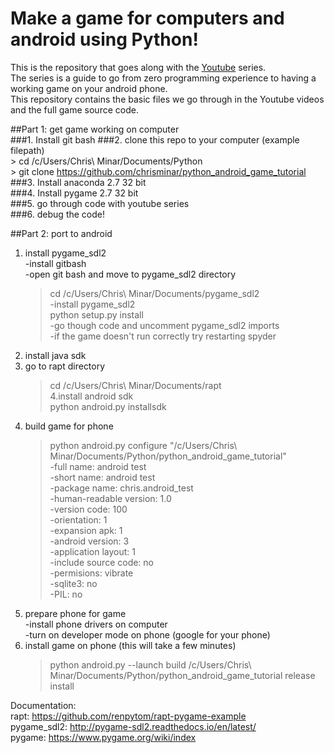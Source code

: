 # Make a game for computers and android using Python!  
This is the repository that goes along with the [Youtube]() series.  
The series is a guide to go from zero programming experience to having a working game on your android phone.  
This repository contains the basic files we go through in the Youtube videos and the full game source code.  

##Part 1: get game working on computer  
###1. Install git bash
###2. clone this repo to your computer (example filepath)  
	> cd /c/Users/Chris\ Minar/Documents/Python  
	> git clone https://github.com/chrisminar/python_android_game_tutorial  
###3. Install anaconda 2.7 32 bit  
###4. Install pygame 2.7 32 bit  
###5. go through code with youtube series  
###6. debug the code!  

##Part 2: port to android  
1. install pygame_sdl2  
-install gitbash  
-open git bash and move to pygame_sdl2 directory  
	> cd /c/Users/Chris\ Minar/Documents/pygame_sdl2  
-install pygame_sdl2  
	> python setup.py install  
-go though code and uncomment pygame_sdl2 imports  
-if the game doesn't run correctly try restarting spyder  
2. install java sdk  
3. go to rapt directory  
	> cd /c/Users/Chris\ Minar/Documents/rapt  
4.install android sdk  
	> python android.py installsdk  
5. build game for phone  
	> python android.py configure "/c/Users/Chris\ Minar/Documents/Python/python_android_game_tutorial"  
-full name: android test  
-short name: android test  
-package name: chris.android_test  
-human-readable version: 1.0  
-version code: 100  
-orientation: 1  
-expansion apk: 1  
-android version: 3  
-application layout: 1  
-include source code: no  
-permisions: vibrate  
-sqlite3: no  
-PIL: no  
6. prepare phone for game  
-install phone drivers on computer  
-turn on developer mode on phone (google for your phone)  
7. install game on phone (this will take a few minutes) 
	> python android.py --launch build /c/Users/Chris\ Minar/Documents/Python/python_android_game_tutorial release install  


Documentation:  
rapt: https://github.com/renpytom/rapt-pygame-example  
pygame_sdl2: http://pygame-sdl2.readthedocs.io/en/latest/  
pygame: https://www.pygame.org/wiki/index  

